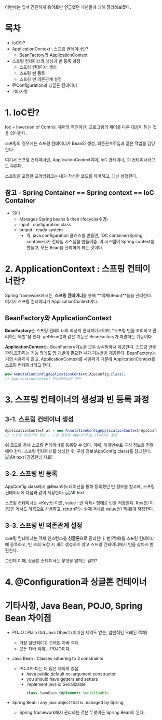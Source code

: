 이번에는 앞서 간단하게 용어로만 언급했던 개념들에 대해 정리해보겠다.

# 목차
- IoC란?
- ApplicationContext : 스프링 컨테이너란?
    - BeanFactory와 ApplicationContext
- 스프링 컨테이너의 생성과 빈 등록 과정
    - 스프링 컨테이너 생성
    - 스프링 빈 등록
    - 스프링 빈 의존관계 설정
- @Configuration과 싱글톤 컨테이너
- 기타사항

# 1. IoC란?

Ioc = Inversion of Control, 제어의 역전이란, 프로그램의 제어를 다른 대상이 맡는 것을 의미한다.

스프링의 경우에는 스프링 컨테이너가 Bean의 생성, 의존관계주입과 같은 작업을 담당한다.

여기서 스프링 컨테이너란, ApplicationContext이며, IoC 컨테이너, DI 컨테이너라고도 부른다.

스프링을 포함한 프레임워크는 내가 작성한 코드를 제어하고, 대신 실행한다.

## 참고 - Spring Container == Spring context == IoC Container
- 의미
    - Manages Spring beans & their lifecycle(수명)
    - input : configuration class
    - output : ready system
        - 즉, java configuration 클래스를 만들면, IOC container(Spring container)가 
        런타임 시스템을 만들어줌. 이 시스템이 Spring context를 만들고, 모든 Bean을 관리하게 되는 것이다.


# 2. ApplicationContext : 스프링 컨테이너란?

Spring framework에서는, **스프링 컨테이너**를 통해 **객체(Bean)**들을 관리한다. 여기서 스프링 컨테이너가 ApplicationContext이다.

## BeanFactory와 ApplicationContext

**BeanFactory**는 스프링 컨테이너의 최상위 인터페이스이며, "스프링 빈을 조회하고 관리하는 역할"을 한다. getBean()과 같은 기능은 BeanFactory가 지원하는 기능이다.

**ApplicationContext**는 BeanFactory기능을 모두 상속받아서 제공한다. 스프링 빈을 관리,조회하는 기능 외에도 앱 개발에 필요한 부가 기능들을 제공한다. BeanFactory는 거의 사용하지 않고, ApplicationContext를 사용하기 때문에 ApplicationContext를 스프링 컨테이너라고 한다.
```java
new AnnotationConfigApplicationContext(AppConfig.class);
// ApplicationContext 인터페이스의 구현
```

# 3. 스프링 컨테이너의 생성과 빈 등록 과정

## 3-1. 스프링 컨테이너 생성
```java
ApplicationContext ac = new AnnotationConfigApplicationContext(AppConfig.class);
// 스프링 컨테이너 생성 - 구성 정보로 AppConfig.class로 설정
```

위 코드를 통해 스프링 컨테이너를 등록할 수 있다. 이때, 매개변수로 구성 정보를 전달해야 한다. 스프링 컨테이너를 생성한 후, 구성 정보(AppConfig.class)를 참고한다.
![Alt text](image.png)
[김영한님 자료]

## 3-2. 스프링 빈 등록

AppConfig.class에서 @Bean어노테이션을 통해 등록했던 빈 정보를 참고해, 스프링 컨테이너에 다음과 같이 저장한다.
![Alt text](image-1.png)

스프링 컨테이너는 <Key:빈 이름, value : 빈 객체> 형태로 빈을 저장한다.
Key(빈 이름)은 메서드 이름으로 사용하고, return하는 실제 객체를 value(빈 객체)에 저장한다.

## 3-3. 스프링 빈 의존관계 설정


스프링 컨테이너는 객체 인스턴스를 **싱글톤**으로 관리한다.
빈(객체)를 스프링 컨테이너에 등록하고, 빈 조회 요청 시 새로 생성하지 않고 스프링 컨테이너에서 빈을 찾아서 반환한다.

그런데 이때, 싱글톤 컨테이너는 무엇을 말하는 걸까?
# 4. @Configuration과 싱글톤 컨테이너


# 기타사항, Java Bean, POJO, Spring Bean 차이점

- POJO : Plain Old Java Object (어떠한 제약도 없는, 일반적인 오래된 객체)
    - 가장 일반적이고 오래된 자바 객체
    - 모든 자바 객체는 POJO이다.

- Java Bean : Classes adhering to 3 constraints
    - POJO보다는 더 많은 제약이 있음.
        - hava public default no-argument constructor
        - you should have getters and setters
        - implement java.io.Serializable
            ```java
            class JavaBean implements Serializable
            ```

- Spring Bean : any java object that is managed by Spring
    - Spring framework에서 관리하는 것은 무엇이든 Spring Bean이 된다.

